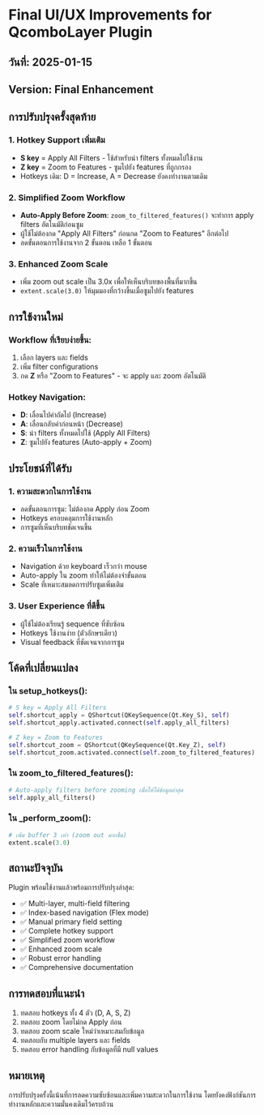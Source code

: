 # Final UI/UX Improvements for QcomboLayer Plugin

## วันที่: 2025-01-15
## Version: Final Enhancement

## การปรับปรุงครั้งสุดท้าย

### 1. Hotkey Support เพิ่มเติม
- **S key** = Apply All Filters - ใช้สำหรับนำ filters ทั้งหมดไปใช้งาน
- **Z key** = Zoom to Features - ซูมไปยัง features ที่ถูกกรอง
- Hotkeys เดิม: D = Increase, A = Decrease ยังคงทำงานตามเดิม

### 2. Simplified Zoom Workflow  
- **Auto-Apply Before Zoom**: `zoom_to_filtered_features()` จะทำการ apply filters อัตโนมัติก่อนซูม
- ผู้ใช้ไม่ต้องกด "Apply All Filters" ก่อนกด "Zoom to Features" อีกต่อไป
- ลดขั้นตอนการใช้งานจาก 2 ขั้นตอน เหลือ 1 ขั้นตอน

### 3. Enhanced Zoom Scale
- เพิ่ม zoom out scale เป็น 3.0x เพื่อให้เห็นบริบทของพื้นที่มากขึ้น
- `extent.scale(3.0)` ให้มุมมองที่กว้างขึ้นเมื่อซูมไปยัง features

## การใช้งานใหม่

### Workflow ที่เรียบง่ายขึ้น:
1. เลือก layers และ fields
2. เพิ่ม filter configurations
3. กด **Z** หรือ "Zoom to Features" - จะ apply และ zoom อัตโนมัติ

### Hotkey Navigation:
- **D**: เลื่อนไปค่าถัดไป (Increase)
- **A**: เลื่อนกลับค่าก่อนหน้า (Decrease)  
- **S**: นำ filters ทั้งหมดไปใช้ (Apply All Filters)
- **Z**: ซูมไปยัง features (Auto-apply + Zoom)

## ประโยชน์ที่ได้รับ

### 1. ความสะดวกในการใช้งาน
- ลดขั้นตอนการซูม: ไม่ต้องกด Apply ก่อน Zoom
- Hotkeys ครอบคลุมการใช้งานหลัก
- การซูมที่เห็นบริบทชัดเจนขึ้น

### 2. ความเร็วในการใช้งาน  
- Navigation ด้วย keyboard เร็วกว่า mouse
- Auto-apply ใน zoom ทำให้ไม่ต้องจำขั้นตอน
- Scale ที่เหมาะสมลดการปรับซูมเพิ่มเติม

### 3. User Experience ที่ดีขึ้น
- ผู้ใช้ไม่ต้องเรียนรู้ sequence ที่ซับซ้อน
- Hotkeys ใช้งานง่าย (ตัวอักษรเดียว)
- Visual feedback ที่ชัดเจนจากการซูม

## โค้ดที่เปลี่ยนแปลง

### ใน setup_hotkeys():
```python
# S key = Apply All Filters
self.shortcut_apply = QShortcut(QKeySequence(Qt.Key_S), self)
self.shortcut_apply.activated.connect(self.apply_all_filters)

# Z key = Zoom to Features  
self.shortcut_zoom = QShortcut(QKeySequence(Qt.Key_Z), self)
self.shortcut_zoom.activated.connect(self.zoom_to_filtered_features)
```

### ใน zoom_to_filtered_features():
```python
# Auto-apply filters before zooming เพื่อให้ได้ข้อมูลล่าสุด
self.apply_all_filters()
```

### ใน _perform_zoom():
```python
# เพิ่ม buffer 3 เท่า (zoom out มากขึ้น)
extent.scale(3.0)
```

## สถานะปัจจุบัน

Plugin พร้อมใช้งานแล้วพร้อมการปรับปรุงล่าสุด:
- ✅ Multi-layer, multi-field filtering
- ✅ Index-based navigation (Flex mode)
- ✅ Manual primary field setting
- ✅ Complete hotkey support
- ✅ Simplified zoom workflow
- ✅ Enhanced zoom scale
- ✅ Robust error handling
- ✅ Comprehensive documentation

## การทดสอบที่แนะนำ

1. ทดสอบ hotkeys ทั้ง 4 ตัว (D, A, S, Z)
2. ทดสอบ zoom โดยไม่กด Apply ก่อน
3. ทดสอบ zoom scale ใหม่ว่าเหมาะสมกับข้อมูล
4. ทดสอบกับ multiple layers และ fields
5. ทดสอบ error handling กับข้อมูลที่มี null values

## หมายเหตุ

การปรับปรุงครั้งนี้เน้นที่การลดความซับซ้อนและเพิ่มความสะดวกในการใช้งาน โดยยังคงฟังก์ชันการทำงานหลักและความมั่นคงเดิมไว้ครบถ้วน
